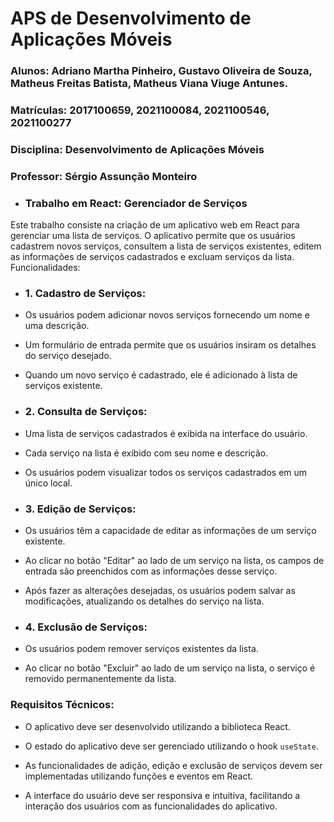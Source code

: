 # APS de Desenvolvimento de Aplicações Móveis
### Alunos: Adriano Martha Pinheiro, Gustavo Oliveira de Souza, Matheus Freitas Batista, Matheus Viana Viuge Antunes.
### Matrículas: 2017100659, 2021100084, 2021100546, 2021100277
### Disciplina: Desenvolvimento de Aplicações Móveis
### Professor: Sérgio Assunção Monteiro
- ### Trabalho em React: Gerenciador de Serviços
Este trabalho consiste na criação de um aplicativo web em React para gerenciar uma lista de serviços. O
aplicativo permite que os usuários cadastrem novos serviços, consultem a lista de serviços existentes,
editem as informações de serviços cadastrados e excluam serviços da lista.
Funcionalidades:
- ### 1. Cadastro de Serviços:
 + Os usuários podem adicionar novos serviços fornecendo um nome e uma descrição.
 - Um formulário de entrada permite que os usuários insiram os detalhes do serviço desejado.
 + Quando um novo serviço é cadastrado, ele é adicionado à lista de serviços existente.
- ### 2. Consulta de Serviços:
 + Uma lista de serviços cadastrados é exibida na interface do usuário.
 - Cada serviço na lista é exibido com seu nome e descrição.
 + Os usuários podem visualizar todos os serviços cadastrados em um único local.
- ### 3. Edição de Serviços:
 + Os usuários têm a capacidade de editar as informações de um serviço existente.
 - Ao clicar no botão "Editar" ao lado de um serviço na lista, os campos de entrada são preenchidos com
as informações desse serviço.
 + Após fazer as alterações desejadas, os usuários podem salvar as modificações, atualizando os
detalhes do serviço na lista.
- ### 4. Exclusão de Serviços:
 + Os usuários podem remover serviços existentes da lista.
 - Ao clicar no botão "Excluir" ao lado de um serviço na lista, o serviço é removido permanentemente
da lista.
### Requisitos Técnicos:
- O aplicativo deve ser desenvolvido utilizando a biblioteca React.
+ O estado do aplicativo deve ser gerenciado utilizando o hook `useState`.
- As funcionalidades de adição, edição e exclusão de serviços devem ser implementadas utilizando
funções e eventos em React.
+ A interface do usuário deve ser responsiva e intuitiva, facilitando a interação dos usuários com as
funcionalidades do aplicativo.
